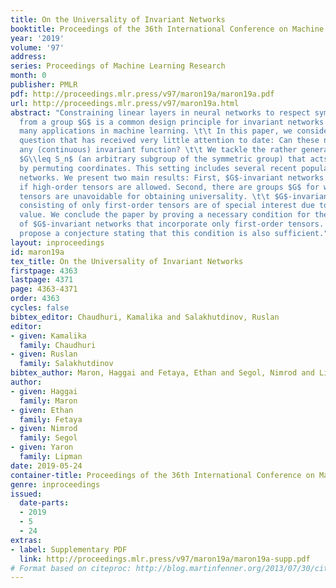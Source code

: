 ```yaml
---
title: On the Universality of Invariant Networks
booktitle: Proceedings of the 36th International Conference on Machine Learning
year: '2019'
volume: '97'
address: 
series: Proceedings of Machine Learning Research
month: 0
publisher: PMLR
pdf: http://proceedings.mlr.press/v97/maron19a/maron19a.pdf
url: http://proceedings.mlr.press/v97/maron19a.html
abstract: "Constraining linear layers in neural networks to respect symmetry transformations
  from a group $G$ is a common design principle for invariant networks that has found
  many applications in machine learning. \t\t In this paper, we consider a fundamental
  question that has received very little attention to date: Can these networks approximate
  any (continuous) invariant function? \t\t We tackle the rather general case where
  $G\\leq S_n$ (an arbitrary subgroup of the symmetric group) that acts on $\\R^n$
  by permuting coordinates. This setting includes several recent popular invariant
  networks. We present two main results: First, $G$-invariant networks are universal
  if high-order tensors are allowed. Second, there are groups $G$ for which higher-order
  tensors are unavoidable for obtaining universality. \t\t $G$-invariant networks
  consisting of only first-order tensors are of special interest due to their practical
  value. We conclude the paper by proving a necessary condition for the universality
  of $G$-invariant networks that incorporate only first-order tensors. Lastly, we
  propose a conjecture stating that this condition is also sufficient."
layout: inproceedings
id: maron19a
tex_title: On the Universality of Invariant Networks
firstpage: 4363
lastpage: 4371
page: 4363-4371
order: 4363
cycles: false
bibtex_editor: Chaudhuri, Kamalika and Salakhutdinov, Ruslan
editor:
- given: Kamalika
  family: Chaudhuri
- given: Ruslan
  family: Salakhutdinov
bibtex_author: Maron, Haggai and Fetaya, Ethan and Segol, Nimrod and Lipman, Yaron
author:
- given: Haggai
  family: Maron
- given: Ethan
  family: Fetaya
- given: Nimrod
  family: Segol
- given: Yaron
  family: Lipman
date: 2019-05-24
container-title: Proceedings of the 36th International Conference on Machine Learning
genre: inproceedings
issued:
  date-parts:
  - 2019
  - 5
  - 24
extras:
- label: Supplementary PDF
  link: http://proceedings.mlr.press/v97/maron19a/maron19a-supp.pdf
# Format based on citeproc: http://blog.martinfenner.org/2013/07/30/citeproc-yaml-for-bibliographies/
---
```

